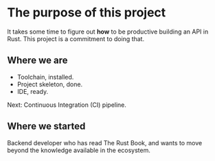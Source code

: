 # The purpose of this project
It takes some time to figure out **how** to be productive building an API in Rust. This project is a commitment to doing that.

## Where we are

* Toolchain, installed. 
* Project skeleton, done.
* IDE, ready.  

Next: Continuous Integration (CI) pipeline.

## Where we started
Backend developer who has read The Rust Book, and wants to move beyond the knowledge available in the ecosystem.



